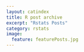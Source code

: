 ```yaml
---
layout: catindex
title: R post archive
excerpt: "Rstats Posts"
category: rstats
image: 
  feature: featurePosts.jpg
---
```

